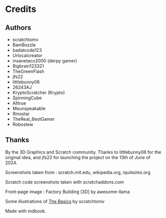 # Credits
## Authors
- scratchtomv
- BamBozzle
- badatcode123
- Urlocalcreator
- insanetaco2000 (derpy gamer)
- Bigbrain123321
- TheGreenFlash
- jfs22
- littlebunny06
- 26243AJ
- KryptoScratcher (Krypto)
- SpinningCube
- Alltrue
- Meunspeakable
- Rinostar
- TheReal_BestGamer
- Robostew

## Thanks

By the 3D Graphics and Scratch community. Thanks to littlebunny06 for the original idea, and jfs22 for launching the project on the 13th of June of 2024\.

Screenshots taken from : scratch.mit.edu, wikipedia.org, iquilezles.org

Scratch code screenshots taken with scratchaddons.com

Front-page image : Factory Building \[3D\] by awesome-llama

Some illustrations of [The Basics](#the-basics) by scratchtomv

Made with mdbook.